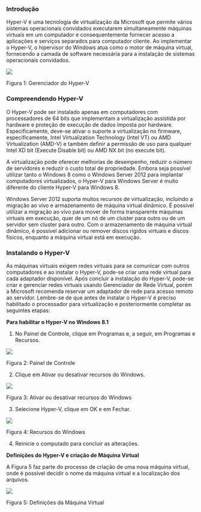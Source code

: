 ### **Introdução**

Hyper-V é uma tecnologia de virtualização da Microsoft que permite vários sistemas operacionais convidados executarem simultaneamente máquinas virtuais em um computador e consequentemente fornecer acesso a aplicações e serviços separados para computador cliente. Ao implementar o Hyper-V, o hipervisor do Windows atua como o motor de máquina virtual, fornecendo a camada de software necessária para a instalação de sistemas operacionais convidados.

[![](https://img.uninove.br/static/0/0/0/0/0/0/0/2/5/9/1/259159/form_obj_0.png)](https://img.uninove.br/static/0/0/0/0/0/0/0/2/5/9/1/259159/form_obj_0.png)

Figura 1: Gerenciador do Hyper-V

### **Compreendendo Hyper-V**

O Hyper-V pode ser instalado apenas em computadores com processadores de 64 bits que implementam a virtualização assistida por hardware e proteção de execução de dados imposta por hardware. Especificamente, deve-se ativar o suporte a virtualização no firmware, especificamente, Intel Virtualization Technology (Intel VT) ou AMD Virtualization (AMD-V) e também definir a permissão de uso para qualquer Intel XD bit (Execute Disable bit) ou AMD NX bit (no execute bit).

A virtualização pode oferecer melhorias de desempenho, reduzir o número de servidores e reduzir o custo total de propriedade. Embora seja possível utilizar tanto o Windows 8 como o Windows Server 2012 para implantar computadores virtualizados, o Hyper-V para Windows Server é muito diferente do cliente Hyper-V para Windows 8.

Windows Server 2012 suporta muitos recursos de virtualização, incluindo a migração ao vivo e armazenamento de máquina virtual dinâmico. É possível utilizar a migração ao vivo para mover de forma transparente máquinas virtuais em execução, quer de um nó de um cluster para outro ou de um servidor sem cluster para outro. Com o armazenamento de máquina virtual dinâmico, é possível adicionar ou remover discos rígidos virtuais e discos físicos, enquanto a máquina virtual está em execução.

### **Instalando o Hyper-V**

As máquinas virtuais exigem redes virtuais para se comunicar com outros computadores e ao instalar o Hyper-V, pode-se criar uma rede virtual para cada adaptador disponível. Após concluir a instalação do Hyper-V, pode-se criar e gerenciar redes virtuais usando Gerenciador de Rede Virtual, porém a Microsoft recomenda reservar um adaptador de rede para acesso remoto ao servidor. Lembre-se de que antes de instalar o Hyper-V é preciso habilitado o processador para virtualização e posteriormente completar as seguintes etapas:

**Para habilitar o Hyper-V no Windows 8.1**

1. No Painel de Controle, clique em Programas e, a seguir, em Programas e Recursos.

[![](https://img.uninove.br/static/0/0/0/0/0/0/1/8/0/5/9/1805959/11660.png)](https://img.uninove.br/static/0/0/0/0/0/0/1/8/0/5/9/1805959/11660.png)

Figura 2: Painel de Controle

2. Clique em Ativar ou desativar recursos do Windows.

[![](https://img.uninove.br/static/0/0/0/0/0/0/1/8/0/5/9/1805965/11661.png)](https://img.uninove.br/static/0/0/0/0/0/0/1/8/0/5/9/1805965/11661.png)

Figura 3: Ativar ou desativar recursos do Windows

3. Selecione Hyper-V, clique em OK e em Fechar.

[![](https://img.uninove.br/static/0/0/0/0/0/0/1/8/0/5/9/1805973/11662.png)](https://img.uninove.br/static/0/0/0/0/0/0/1/8/0/5/9/1805973/11662.png)

Figura 4: Recursos do Windows

4. Reinicie o computado para concluir as alterações.

**Definições do Hyper-V e criação de Máquina Virtual**

A Figura 5 faz parte do processo de criação de uma nova máquina virtual, onde é possível decidir o nome da máquina virtual e a localização dos arquivos.

[![](https://img.uninove.br/static/0/0/0/0/0/0/1/8/0/5/9/1805980/11666.png)](https://img.uninove.br/static/0/0/0/0/0/0/1/8/0/5/9/1805980/11666.png)

Figura 5: Definições da Máquina Virtual
